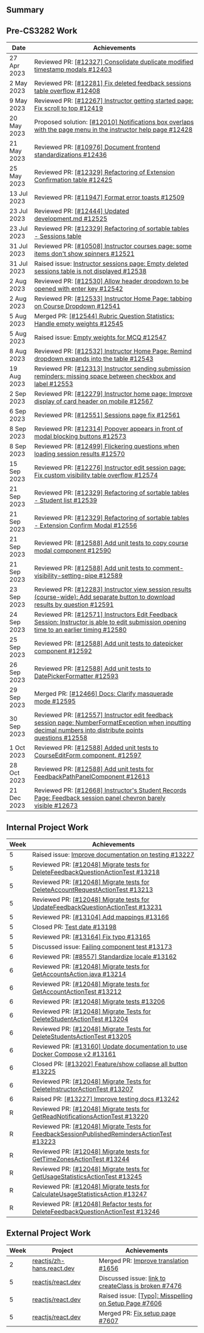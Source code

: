 ## Summary

## Pre-CS3282 Work

| Date        | Achievements                                                                                                                                                                                                   |
| ----------- | -------------------------------------------------------------------------------------------------------------------------------------------------------------------------------------------------------------- |
| 27 Apr 2023 | Reviewed PR: [[#12327] Consolidate duplicate modified timestamp modals #12403](https://github.com/TEAMMATES/teammates/pull/12403)                                                                              |
| 2 May 2023  | Reviewed PR: [[#12281] Fix deleted feedback sessions table overflow #12408](https://github.com/TEAMMATES/teammates/pull/12408)                                                                                 |
| 9 May 2023  | Reviewed PR: [[#12267] Instructor getting started page: Fix scroll to top #12419](https://github.com/TEAMMATES/teammates/pull/12419)                                                                           |
| 20 May 2023 | Proposed solution: [[#12010] Notifications box overlaps with the page menu in the instructor help page #12428](https://github.com/TEAMMATES/teammates/pull/12428)                                              |
| 21 May 2023 | Reviewed PR: [[#10976] Document frontend standardizations #12436](https://github.com/TEAMMATES/teammates/pull/12436)                                                                                           |
| 25 May 2023 | Reviewed PR: [[#12329] Refactoring of Extension Confirmation table #12425](https://github.com/TEAMMATES/teammates/pull/12425)                                                                                  |
| 13 Jul 2023 | Reviewed PR: [[#11947] Format error toasts #12509](https://github.com/TEAMMATES/teammates/pull/12509)                                                                                                          |
| 23 Jul 2023 | Reviewed PR: [[#12444] Updated development.md #12525](https://github.com/TEAMMATES/teammates/pull/12525)                                                                                                       |
| 23 Jul 2023 | Reviewed PR: [[#12329] Refactoring of sortable tables - Sessions table](https://github.com/TEAMMATES/teammates/pull/12501)                                                                                     |
| 31 Jul 2023 | Reviewed PR: [[#10508] Instructor courses page: some items don't show spinners #12521](https://github.com/TEAMMATES/teammates/pull/12521)                                                                      |
| 31 Jul 2023 | Raised issue: [Instructor sessions page: Empty deleted sessions table is not displayed #12538](https://github.com/TEAMMATES/teammates/issues/12538)                                                            |
| 2 Aug 2023  | Reviewed PR: [[#12530] Allow header dropdown to be opened with enter key #12542](https://github.com/TEAMMATES/teammates/pull/12542)                                                                            |
| 2 Aug 2023  | Reviewed PR: [[#12533] Instructor Home Page: tabbing on Course Dropdown #12541](https://github.com/TEAMMATES/teammates/pull/12541)                                                                             |
| 5 Aug 2023  | Merged PR: [[#12544] Rubric Question Statistics: Handle empty weights #12545](https://github.com/TEAMMATES/teammates/pull/12545)                                                                               |
| 5 Aug 2023  | Raised issue: [Empty weights for MCQ #12547](https://github.com/TEAMMATES/teammates/issues/12547)                                                                                                              |
| 8 Aug 2023  | Reviewed PR: [[#12532] Instructor Home Page: Remind dropdown expands into the table #12543](https://github.com/TEAMMATES/teammates/pull/12543)                                                                 |
| 19 Aug 2023 | Reviewed PR: [[#12313] Instructor sending submission reminders: missing space between checkbox and label #12553](https://github.com/TEAMMATES/teammates/pull/12553)                                            |
| 2 Sep 2023  | Reviewed PR: [[#12279] Instructor home page: Improve display of card header on mobile #12567](https://github.com/TEAMMATES/teammates/pull/12567)                                                               |
| 6 Sep 2023  | Reviewed PR: [[#12551] Sessions page fix #12561](https://github.com/TEAMMATES/teammates/pull/12561)                                                                                                            |
| 8 Sep 2023  | Reviewed PR: [[#12314] Popover appears in front of modal blocking buttons #12573](https://github.com/TEAMMATES/teammates/pull/12573)                                                                           |
| 8 Sep 2023  | Reviewed PR: [[#12499] Flickering questions when loading session results #12570](https://github.com/TEAMMATES/teammates/pull/12570#pullrequestreview-1618557682)                                               |
| 15 Sep 2023 | Reviewed PR: [[#12276] Instructor edit session page: Fix custom visibility table overflow #12574](https://github.com/TEAMMATES/teammates/pull/12574)                                                           |
| 21 Sep 2023 | Reviewed PR: [[#12329] Refactoring of sortable tables - Student list #12539](https://github.com/TEAMMATES/teammates/pull/12539)                                                                                |
| 21 Sep 2023 | Reviewed PR: [[#12329] Refactoring of sortable tables - Extension Confirm Modal #12556](https://github.com/TEAMMATES/teammates/pull/12556)                                                                     |
| 21 Sep 2023 | Reviewed PR: [[#12588] Add unit tests to copy course modal component #12590](https://github.com/TEAMMATES/teammates/pull/12590)                                                                                |
| 21 Sep 2023 | Reviewed PR: [[#12588] Add unit tests to comment-visibility-setting-pipe #12589](https://github.com/TEAMMATES/teammates/pull/12589)                                                                            |
| 23 Sep 2023 | Reviewed PR: [[#12283] Instructor view session results (course-wide): Add separate button to download results by question #12591](https://github.com/TEAMMATES/teammates/pull/12591)                           |
| 24 Sep 2023 | Reviewed PR: [[#12571] Instructors Edit Feedback Session: Instructor is able to edit submission opening time to an earlier timing #12580](https://github.com/TEAMMATES/teammates/pull/12580)                   |
| 25 Sep 2023 | Reviewed PR: [[#12588] Add unit tests to datepicker component #12592](https://github.com/TEAMMATES/teammates/pull/12592)                                                                                       |
| 26 Sep 2023 | Reviewed PR: [[#12588] Add unit tests to DatePickerFormatter #12593](https://github.com/TEAMMATES/teammates/pull/12593)                                                                                        |
| 29 Sep 2023 | Merged PR: [[#12466] Docs: Clarify masquerade mode #12595](https://github.com/TEAMMATES/teammates/pull/12595)                                                                                                  |
| 30 Sep 2023 | Reviewed PR: [[#12557] Instructor edit feedback session page: NumberFormatException when inputting decimal numbers into distribute points questions #12558](https://github.com/TEAMMATES/teammates/pull/12558) |
| 1 Oct 2023  | Reviewed PR: [[#12588] Added unit tests to CourseEditForm component. #12597](https://github.com/TEAMMATES/teammates/pull/12597)                                                                                |
| 28 Oct 2023 | Reviewed PR: [[#12588] Add unit tests for FeedbackPathPanelComponent #12613](https://github.com/TEAMMATES/teammates/pull/12613)                                                                                |
| 21 Dec 2023 | Reviewed PR: [[#12668] Instructor's Student Records Page: Feedback session panel chevron barely visible #12673](https://github.com/TEAMMATES/teammates/pull/12673)                                             |

## Internal Project Work

| Week | Achievements                                                                                                                                    |
| ---- | ----------------------------------------------------------------------------------------------------------------------------------------------- |
| 5    | Raised issue: [Improve documentation on testing #13227](https://github.com/TEAMMATES/teammates/issues/13227)                                    |
| 5    | Reviewed PR: [[#12048] Migrate tests for DeleteFeedbackQuestionActionTest #13218](https://github.com/TEAMMATES/teammates/pull/13218)            |
| 5    | Reviewed PR: [[#12048] Migrate tests for DeleteAccountRequestActionTest #13213](https://github.com/TEAMMATES/teammates/pull/13213)              |
| 5    | Reviewed PR: [[#12048] Migrate tests for UpdateFeedbackQuestionActionTest #13231](https://github.com/TEAMMATES/teammates/pull/13231)            |
| 5    | Reviewed PR: [[#13104] Add mappings #13166](https://github.com/TEAMMATES/teammates/pull/13166)                                                  |
| 5    | Closed PR: [Test date #13198](https://github.com/TEAMMATES/teammates/pull/13198)                                                                |
| 5    | Reviewed PR: [[#13164] Fix typo #13165](https://github.com/TEAMMATES/teammates/pull/13165)                                                      |
| 5    | Discussed issue: [Failing component test #13173](https://github.com/TEAMMATES/teammates/issues/13173)                                           |
| 6    | Reviewed PR: [[#8557] Standardize locale #13162](https://github.com/TEAMMATES/teammates/pull/13162)                                             |
| 6    | Reviewed PR: [[#12048] Migrate tests for GetAccountsAction.java #13214](https://github.com/TEAMMATES/teammates/pull/13214)                      |
| 6    | Reviewed PR: [[#12048] Migrate tests for GetAccountActionTest #13212](https://github.com/TEAMMATES/teammates/pull/13212)                        |
| 6    | Reviewed PR: [[#12048] Migrate tests #13206](https://github.com/TEAMMATES/teammates/pull/13206)                                                 |
| 6    | Reviewed PR: [[#12048] Migrate Tests for DeleteStudentActionTest #13204](https://github.com/TEAMMATES/teammates/pull/13204)                     |
| 6    | Reviewed PR: [[#12048] Migrate Tests for DeleteStudentsActionTest #13205](https://github.com/TEAMMATES/teammates/pull/13205)                    |
| 6    | Reviewed PR: [[#13160] Update documentation to use Docker Compose v2 #13161](https://github.com/TEAMMATES/teammates/pull/13161)                 |
| 6    | Closed PR: [[#13202] Feature/show collapse all button #13225](https://github.com/TEAMMATES/teammates/pull/13225)                                |
| 6    | Reviewed PR: [[#12048] Migrate Tests for DeleteInstructorActionTest #13207](https://github.com/TEAMMATES/teammates/pull/13207)                  |
| 6    | Raised PR: [[#13227] Improve testing docs #13242](https://github.com/TEAMMATES/teammates/pull/13242)                                            |
| R    | Reviewed PR: [[#12048] Migrate tests for GetReadNotificationsActionTest #13220](https://github.com/TEAMMATES/teammates/pull/13220)              |
| R    | Reviewed PR: [[#12048] Migrate Tests for FeedbackSessionPublishedRemindersActionTest #13223](https://github.com/TEAMMATES/teammates/pull/13223) |
| R    | Reviewed PR: [[#12048] Migrate tests for GetTimeZonesActionTest #13244](https://github.com/TEAMMATES/teammates/pull/13244)                      |
| R    | Reviewed PR: [[#12048] Migrate tests for GetUsageStatisticsActionTest #13245](https://github.com/TEAMMATES/teammates/pull/13245)                |
| R    | Reviewed PR: [[#12048] Migrate tests for CalculateUsageStatisticsAction #13247](https://github.com/TEAMMATES/teammates/pull/13247)              |
| R    | Reviewed PR: [[#12048] Refactor tests for DeleteFeedbackQuestionActionTest #13246](https://github.com/TEAMMATES/teammates/pull/13246)           |

## External Project Work

| Week | Project                                                                   | Achievements                                                                                              |
| ---- | ------------------------------------------------------------------------- | --------------------------------------------------------------------------------------------------------- |
| 2    | [reactjs/zh-hans.react.dev](https://github.com/reactjs/zh-hans.react.dev) | Merged PR: [Improve translation #1656](https://github.com/reactjs/zh-hans.react.dev/pull/1656)            |
| 5    | [reactjs/react.dev](https://github.com/reactjs/react.dev)                 | Discussed issue: [link to createClass is broken #7476](https://github.com/reactjs/react.dev/issues/7476)  |
| 5    | [reactjs/react.dev](https://github.com/reactjs/react.dev)                 | Raised issue: [[Typo]: Misspelling on Setup Page #7606](https://github.com/reactjs/react.dev/issues/7606) |
| 5    | [reactjs/react.dev](https://github.com/reactjs/react.dev)                 | Merged PR: [Fix setup page #7607](https://github.com/reactjs/react.dev/pull/7607)                         |
